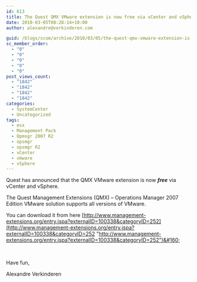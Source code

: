 ```yaml
---
id: 613
title: The Quest QMX VMware extension is now free via vCenter and vSphere
date: 2010-03-05T08:28:14+10:00
author: alexandre@verkinderen.com

guid: /blogs/scom/archive/2010/03/05/the-quest-qmx-vmware-extension-is-now-free-via-vcenter-and-vsphere.aspx
sc_member_order:
  - "0"
  - "0"
  - "0"
  - "0"
  - "0"
post_views_count:
  - "1842"
  - "1842"
  - "1842"
  - "1842"
categories:
  - SystemCenter
  - Uncategorized
tags:
  - esx
  - Management Pack
  - Opmsgr 2007 R2
  - opsmgr
  - opsmgr R2
  - vCenter
  - vmware
  - vSphere
---
```

Quest has announced that the QMX VMware extension is now **_free_** via vCenter and vSphere.

The Quest Management Extensions (QMX) &#8211; Operations Manager 2007 Edition VMware solution supports all versions of VMware. 

You can download it from here [http://www.management-extensions.org/entry.jspa?externalID=100338&categoryID=252](http://www.management-extensions.org/entry.jspa?externalID=100338&categoryID=252 "http://www.management-extensions.org/entry.jspa?externalID=100338&categoryID=252")&#160;

&#160;

Have fun,

Alexandre Verkinderen
